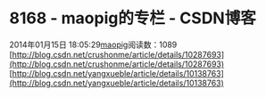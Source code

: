 # 8168 - maopig的专栏 - CSDN博客
2014年01月15日 18:05:29[maopig](https://me.csdn.net/maopig)阅读数：1089
[http://blog.csdn.net/crushonme/article/details/10287693](http://blog.csdn.net/crushonme/article/details/10287693)
[http://blog.csdn.net/yangxueble/article/details/10138763](http://blog.csdn.net/yangxueble/article/details/10138763)
